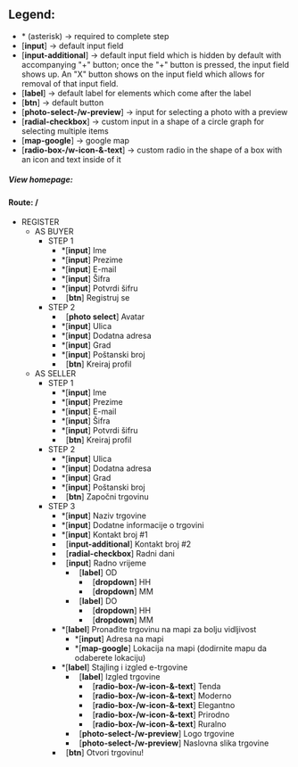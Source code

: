 ## Legend:

- \* (asterisk) \-> required to complete step
- [**input**] \-> default input field
- [**input-additional**] \-> default input field which is hidden by default with accompanying "+" button; once the "+" button is pressed, the input field shows up. An "X" button shows on the input field which allows for removal of that input field.
- [**label**] \-> default label for elements which come after the label
- [**btn**] \-> default button
- [**photo-select-/w-preview**] \-> input for selecting a photo with a preview
- [**radial-checkbox**] \-> custom input in a shape of a circle graph for selecting multiple items
- [**map-google**] \-> google map
- [**radio-box-/w-icon-&-text**] \-> custom radio in the shape of a box with an icon and text inside of it

##### View homepage:
#### Route: /

- REGISTER
    - AS BUYER
        - STEP 1
            - \*[**input**] Ime
            - \*[**input**] Prezime
            - \*[**input**] E-mail
            - \*[**input**] Šifra
            - \*[**input**] Potvrdi šifru
            - &nbsp; [**btn**] Registruj se
            &nbsp;
        - STEP 2
            - &nbsp; [**photo select**] Avatar
            - \*[**input**] Ulica
            - \*[**input**] Dodatna adresa
            - \*[**input**] Grad
            - \*[**input**] Poštanski broj
            - &nbsp; [**btn**] Kreiraj profil
            &nbsp;
    - AS SELLER
       - STEP 1
            - \*[**input**] Ime
            - \*[**input**] Prezime
            - \*[**input**] E-mail
            - \*[**input**] Šifra
            - \*[**input**] Potvrdi šifru
            - &nbsp; [**btn**] Kreiraj profil
            &nbsp;
        - STEP 2
            - \*[**input**] Ulica 
            - \*[**input**] Dodatna adresa
            - \*[**input**] Grad
            - \*[**input**] Poštanski broj
            - &nbsp; [**btn**] Započni trgovinu
            &nbsp;
        - STEP 3
            - \*[**input**] Naziv trgovine
            - \*[**input**] Dodatne informacije o trgovini
            - \*[**input**] Kontakt broj #1
            - &nbsp; [**input-additional**] Kontakt broj #2
            - &nbsp; [**radial-checkbox**] Radni dani
            - &nbsp; [**input**] Radno vrijeme
                - &nbsp; [**label**] OD
                    - &nbsp; [**dropdown**] HH
                    - &nbsp; [**dropdown**] MM
                - &nbsp; [**label**] DO
                    - &nbsp; [**dropdown**] HH
                    - &nbsp; [**dropdown**] MM
                    &nbsp;
            - \*[**label**] Pronađite trgovinu na mapi za bolju vidljivost
                - \*[**input**] Adresa na mapi
                - \*[**map-google**] Lokacija na mapi (dodirnite mapu da odaberete lokaciju)
                &nbsp;
            - \*[**label**] Stajling i izgled e-trgovine
                - &nbsp; [**label**] Izgled trgovine
                    - &nbsp; [**radio-box-/w-icon-&-text**] Tenda
                    - &nbsp; [**radio-box-/w-icon-&-text**] Moderno
                    - &nbsp; [**radio-box-/w-icon-&-text**] Elegantno
                    - &nbsp; [**radio-box-/w-icon-&-text**] Prirodno
                    - &nbsp; [**radio-box-/w-icon-&-text**] Ruralno
                - &nbsp; [**photo-select-/w-preview**] Logo trgovine
                - &nbsp; [**photo-select-/w-preview**] Naslovna slika trgovine
                &nbsp;
            - &nbsp; [**btn**] Otvori trgovinu!
            &nbsp;